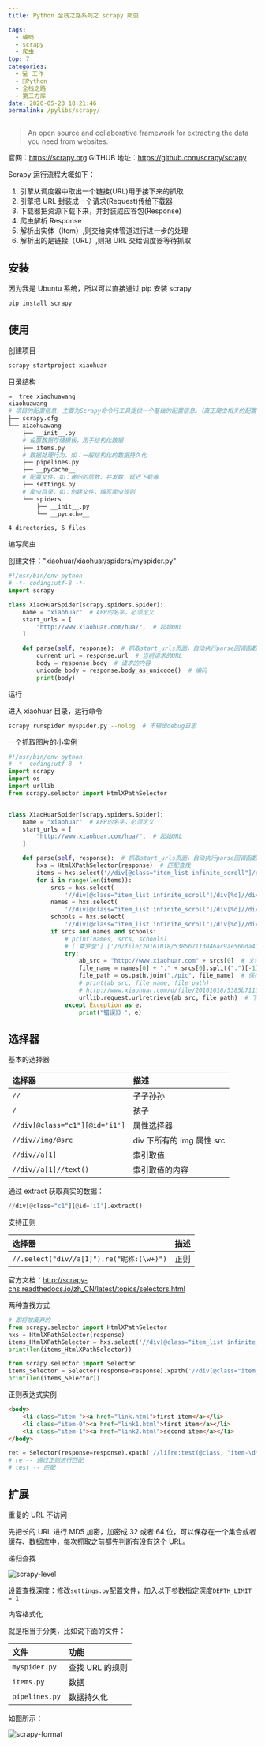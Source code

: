 ```yaml
---
title: Python 全栈之路系列之 scrapy 爬虫

tags: 
  - 编码
  - scrapy
  - 爬虫
top: 7
categories: 
  - 💻 工作
  - 🐍Python
  - 全栈之路
  - 第三方库
date: 2020-05-23 18:21:46
permalink: /pylibs/scrapy/
---
```


> An open source and collaborative framework for extracting the data you need from websites.

官网：https://scrapy.org
GITHUB 地址：https://github.com/scrapy/scrapy

Scrapy 运行流程大概如下：

1. 引擎从调度器中取出一个链接(URL)用于接下来的抓取
2. 引擎把 URL 封装成一个请求(Request)传给下载器
3. 下载器把资源下载下来，并封装成应答包(Response)
4. 爬虫解析 Response
5. 解析出实体（Item）,则交给实体管道进行进一步的处理
6. 解析出的是链接（URL）,则把 URL 交给调度器等待抓取

## 安装

因为我是 Ubuntu 系统，所以可以直接通过 pip 安装 scrapy

```bash
pip install scrapy
```

## 使用

创建项目

```bash
scrapy startproject xiaohuar
```

目录结构

```bash
⇒  tree xiaohuawang 
xiaohuawang
# 项目的配置信息，主要为Scrapy命令行工具提供一个基础的配置信息。（真正爬虫相关的配置信息在settings.py文件中）
├── scrapy.cfg
└── xiaohuawang
    ├── __init__.py
    # 设置数据存储模板，用于结构化数据
    ├── items.py
    # 数据处理行为，如：一般结构化的数据持久化
    ├── pipelines.py
    ├── __pycache__
    # 配置文件，如：递归的层数、并发数，延迟下载等
    ├── settings.py
    # 爬虫目录，如：创建文件，编写爬虫规则
    └── spiders
        ├── __init__.py
        └── __pycache__

4 directories, 6 files
```

编写爬虫

创建文件："xiaohuar/xiaohuar/spiders/myspider.py"

```python
#!/usr/bin/env python
# -*- coding:utf-8 -*-
import scrapy

class XiaoHuarSpider(scrapy.spiders.Spider):
    name = "xiaohuar"  # APP的名字，必须定义
    start_urls = [
        "http://www.xiaohuar.com/hua/",  # 起始URL
    ]

    def parse(self, response):  # 抓取start_urls页面，自动执行parse回调函数
        current_url = response.url  # 当前请求的URL
        body = response.body  # 请求的内容
        unicode_body = response.body_as_unicode()  # 编码
        print(body)
```

运行

进入 xiaohuar 目录，运行命令

```bash
scrapy runspider myspider.py --nolog  # 不输出debug日志
```

一个抓取图片的小实例

```python
#!/usr/bin/env python
# -*- coding:utf-8 -*-
import scrapy
import os
import urllib
from scrapy.selector import HtmlXPathSelector


class XiaoHuarSpider(scrapy.spiders.Spider):
    name = "xiaohuar"  # APP的名字，必须定义
    start_urls = [
        "http://www.xiaohuar.com/hua/",  # 起始URL
    ]

    def parse(self, response):  # 抓取start_urls页面，自动执行parse回调函数
        hxs = HtmlXPathSelector(response)  # 匹配查找
        items = hxs.select('//div[@class="item_list infinite_scroll"]/div')
        for i in range(len(items)):
            srcs = hxs.select(
                '//div[@class="item_list infinite_scroll"]/div[%d]//div[@class="img"]/a/img/@src' % i).extract()
            names = hxs.select(
                '//div[@class="item_list infinite_scroll"]/div[%d]//div[@class="img"]/span/text()' % i).extract()
            schools = hxs.select(
                '//div[@class="item_list infinite_scroll"]/div[%d]//div[@class="img"]/div[@class="btns"]/a/text()' % i).extract()
            if srcs and names and schools:
                # print(names, srcs, schools)
                # ['覃罗莹'] ['/d/file/20161018/5385b7113046ac9ae560da41a44b12af.jpg'] ['广西农业职业技术学院']
                try:
                    ab_src = "http://www.xiaohuar.com" + srcs[0]  # 文件路径
                    file_name = names[0] + "." + srcs[0].split(".")[-1]  # 保存的文件名
                    file_path = os.path.join("./pic", file_name)  # 保存的路径
                    # print(ab_src, file_name, file_path)
                    # http://www.xiaohuar.com/d/file/20161018/5385b7113046ac9ae560da41a44b12af.jpg 覃罗莹jpg ./pic/覃罗莹jpg
                    urllib.request.urlretrieve(ab_src, file_path)  # 下载文件
                except Exception as e:
                    print("错误》》", e)
```

## 选择器

基本的选择器

|选择器|描述|
|:--|:--|
|`//`|子子孙孙|
|`/`|孩子|
|`//div[@class="c1"][@id='i1']`|属性选择器|
|`//div//img/@src`|div 下所有的 img 属性 src|
|`//div//a[1]`|索引取值|
|`//div//a[1]//text()`|索引取值的内容|

通过 extract 获取真实的数据：

```python
//div[@class="c1"][@id='i1'].extract()
```

支持正则

|选择器|描述|
|:--|:--|
|`//.select("div//a[1]").re("昵称:(\w+)")`|正则|

官方文档：http://scrapy-chs.readthedocs.io/zh_CN/latest/topics/selectors.html

两种查找方式

```python
# 即将被废弃的
from scrapy.selector import HtmlXPathSelector
hxs = HtmlXPathSelector(response)
items_HtmlXPathSelector = hxs.select('//div[@class="item_list infinite_scroll"]/div')
print(len(items_HtmlXPathSelector))

from scrapy.selector import Selector
items_Selector = Selector(response=response).xpath('//div[@class="item_list infinite_scroll"]/div')
print(len(items_Selector))
```

正则表达式实例

```html
<body>
    <li class="item-"><a href="link.html">first item</a></li>
    <li class="item-0"><a href="link1.html">first item</a></li>
    <li class="item-1"><a href="link2.html">second item</a></li>
</body>
```
```python
ret = Selector(response=response).xpath('//li[re:test(@class, "item-\d*")]//@href').extract()
# re -- 通过正则进行匹配
# test -- 匹配
```

## 扩展

重复的 URL 不访问

先把长的 URL 进行 MD5 加密，加密成 32 或者 64 位，可以保存在一个集合或者缓存、数据库中，每次抓取之前都先判断有没有这个 URL。

递归查找

![scrapy-level](https://ansheng.me/wp-content/uploads/2016/12/1483065549.png)

设置查找深度：修改`settings.py`配置文件，加入以下参数指定深度`DEPTH_LIMIT = 1`

内容格式化

就是相当于分类，比如说下面的文件：

|文件|功能|
|:--|:--|
|`myspider.py`|查找 URL 的规则|
|`items.py`|数据|
|`pipelines.py`|数据持久化|

如图所示：

![scrapy-format](https://ansheng.me/wp-content/uploads/2016/12/1483065578.png)